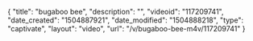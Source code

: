 {
    "title": "bugaboo bee",
    "description": "",
    "videoid": "117209741",
    "date_created": "1504887921",
    "date_modified": "1504888218",
    "type": "captivate",
    "layout": "video",
    "url": "\/v\/bugaboo-bee-m4v\/117209741"
}
